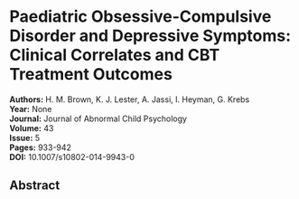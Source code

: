 # Paediatric Obsessive-Compulsive Disorder and Depressive Symptoms: Clinical Correlates and CBT Treatment Outcomes

**Authors:** H. M. Brown, K. J. Lester, A. Jassi, I. Heyman, G. Krebs  
**Year:** None  
**Journal:** Journal of Abnormal Child Psychology  
**Volume:** 43  
**Issue:** 5  
**Pages:** 933-942  
**DOI:** 10.1007/s10802-014-9943-0  

## Abstract


